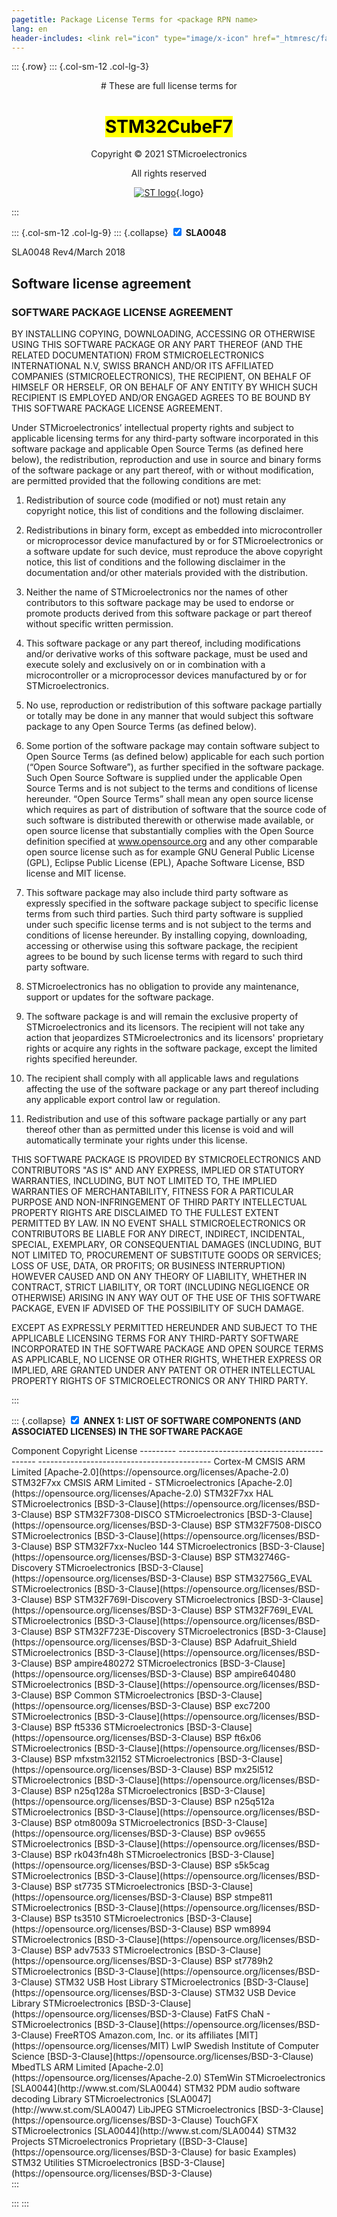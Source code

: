 ```yaml
---
pagetitle: Package License Terms for <package RPN name>
lang: en
header-includes: <link rel="icon" type="image/x-icon" href="_htmresc/favicon.png" />
---
```


::: {.row}
::: {.col-sm-12 .col-lg-3}

<center>
# These are full license terms for

# <mark>STM32CubeF7</mark>

Copyright &copy; 2021 STMicroelectronics

All rights reserved
    
[![ST logo](_htmresc/st_logo_2020.png)](https://www.st.com){.logo}
</center>
:::

::: {.col-sm-12 .col-lg-9}
::: {.collapse}
<input type="checkbox" id="collapse-section1" checked aria-hidden="true">
<label for="collapse-section1" aria-hidden="true">__SLA0048__</label>
<div>

SLA0048 Rev4/March 2018

## Software license agreement

### __SOFTWARE PACKAGE LICENSE AGREEMENT__

BY INSTALLING COPYING, DOWNLOADING, ACCESSING OR OTHERWISE USING THIS SOFTWARE PACKAGE OR ANY
PART THEREOF (AND THE RELATED DOCUMENTATION) FROM STMICROELECTRONICS INTERNATIONAL N.V, SWISS
BRANCH AND/OR ITS AFFILIATED COMPANIES (STMICROELECTRONICS), THE RECIPIENT, ON BEHALF OF HIMSELF
OR HERSELF, OR ON BEHALF OF ANY ENTITY BY WHICH SUCH RECIPIENT IS EMPLOYED AND/OR ENGAGED
AGREES TO BE BOUND BY THIS SOFTWARE PACKAGE LICENSE AGREEMENT.

Under STMicroelectronics’ intellectual property rights and subject to applicable licensing terms for any third-party software
incorporated in this software package and applicable Open Source Terms (as defined here below), the redistribution,
reproduction and use in source and binary forms of the software package or any part thereof, with or without modification, are
permitted provided that the following conditions are met:

1. Redistribution of source code (modified or not) must retain any copyright notice, this list of conditions and the following
disclaimer.

2. Redistributions in binary form, except as embedded into microcontroller or microprocessor device manufactured by or for
STMicroelectronics or a software update for such device, must reproduce the above copyright notice, this list of conditions
and the following disclaimer in the documentation and/or other materials provided with the distribution.

3. Neither the name of STMicroelectronics nor the names of other contributors to this software package may be used to
endorse or promote products derived from this software package or part thereof without specific written permission.

4. This software package or any part thereof, including modifications and/or derivative works of this software package, must
be used and execute solely and exclusively on or in combination with a microcontroller or a microprocessor devices
manufactured by or for STMicroelectronics.

5. No use, reproduction or redistribution of this software package partially or totally may be done in any manner that would
subject this software package to any Open Source Terms (as defined below).

6. Some portion of the software package may contain software subject to Open Source Terms (as defined below) applicable
for each such portion (“Open Source Software”), as further specified in the software package. Such Open Source Software
is supplied under the applicable Open Source Terms and is not subject to the terms and conditions of license hereunder.
“Open Source Terms” shall mean any open source license which requires as part of distribution of software that the source
code of such software is distributed therewith or otherwise made available, or open source license that substantially
complies with the Open Source definition specified at www.opensource.org and any other comparable open source license
such as for example GNU General Public License (GPL), Eclipse Public License (EPL), Apache Software License, BSD
license and MIT license.

7. This software package may also include third party software as expressly specified in the software package subject to
specific license terms from such third parties. Such third party software is supplied under such specific license terms and is
not subject to the terms and conditions of license hereunder. By installing copying, downloading, accessing or otherwise
using this software package, the recipient agrees to be bound by such license terms with regard to such third party
software.

8. STMicroelectronics has no obligation to provide any maintenance, support or updates for the software package.

9. The software package is and will remain the exclusive property of STMicroelectronics and its licensors. The recipient will
not take any action that jeopardizes STMicroelectronics and its licensors' proprietary rights or acquire any rights in the
software package, except the limited rights specified hereunder.

10. The recipient shall comply with all applicable laws and regulations affecting the use of the software package or any part
thereof including any applicable export control law or regulation.

11. Redistribution and use of this software package partially or any part thereof other than as permitted under this license is
void and will automatically terminate your rights under this license.

THIS SOFTWARE PACKAGE IS PROVIDED BY STMICROELECTRONICS AND CONTRIBUTORS "AS IS" AND ANY
EXPRESS, IMPLIED OR STATUTORY WARRANTIES, INCLUDING, BUT NOT LIMITED TO, THE IMPLIED WARRANTIES OF
MERCHANTABILITY, FITNESS FOR A PARTICULAR PURPOSE AND NON-INFRINGEMENT OF THIRD PARTY
INTELLECTUAL PROPERTY RIGHTS ARE DISCLAIMED TO THE FULLEST EXTENT PERMITTED BY LAW. IN NO EVENT
SHALL STMICROELECTRONICS OR CONTRIBUTORS BE LIABLE FOR ANY DIRECT, INDIRECT, INCIDENTAL, SPECIAL,
EXEMPLARY, OR CONSEQUENTIAL DAMAGES (INCLUDING, BUT NOT LIMITED TO, PROCUREMENT OF SUBSTITUTE
GOODS OR SERVICES; LOSS OF USE, DATA, OR PROFITS; OR BUSINESS INTERRUPTION) HOWEVER CAUSED AND
ON ANY THEORY OF LIABILITY, WHETHER IN CONTRACT, STRICT LIABILITY, OR TORT (INCLUDING NEGLIGENCE OR
OTHERWISE) ARISING IN ANY WAY OUT OF THE USE OF THIS SOFTWARE PACKAGE, EVEN IF ADVISED OF THE
POSSIBILITY OF SUCH DAMAGE.

EXCEPT AS EXPRESSLY PERMITTED HEREUNDER AND SUBJECT TO THE APPLICABLE LICENSING TERMS FOR ANY
THIRD-PARTY SOFTWARE INCORPORATED IN THE SOFTWARE PACKAGE AND OPEN SOURCE TERMS AS
APPLICABLE, NO LICENSE OR OTHER RIGHTS, WHETHER EXPRESS OR IMPLIED, ARE GRANTED UNDER ANY
PATENT OR OTHER INTELLECTUAL PROPERTY RIGHTS OF STMICROELECTRONICS OR ANY THIRD PARTY.

</div>
:::

::: {.collapse}
<input type="checkbox" id="collapse-section2" checked aria-hidden="true">
<label for="collapse-section2" aria-hidden="true">__ANNEX 1: LIST OF SOFTWARE COMPONENTS (AND ASSOCIATED LICENSES) IN THE SOFTWARE PACKAGE__</label>
<div>
Component                                      Copyright                                              License
---------                                      ------------------------------------------            -------------------------------------------
Cortex-M CMSIS                                 ARM Limited                                           [Apache-2.0](https://opensource.org/licenses/Apache-2.0)
STM32F7xx CMSIS                                ARM Limited - STMicroelectronics                      [Apache-2.0](https://opensource.org/licenses/Apache-2.0)
STM32F7xx HAL                                  STMicroelectronics                                    [BSD-3-Clause](https://opensource.org/licenses/BSD-3-Clause)
BSP STM32F7308-DISCO                           STMicroelectronics                                    [BSD-3-Clause](https://opensource.org/licenses/BSD-3-Clause)
BSP STM32F7508-DISCO                           STMicroelectronics                                    [BSD-3-Clause](https://opensource.org/licenses/BSD-3-Clause)
BSP STM32F7xx-Nucleo 144                       STMicroelectronics                                    [BSD-3-Clause](https://opensource.org/licenses/BSD-3-Clause)
BSP STM32746G-Discovery                        STMicroelectronics                                    [BSD-3-Clause](https://opensource.org/licenses/BSD-3-Clause)
BSP STM32756G_EVAL                             STMicroelectronics                                    [BSD-3-Clause](https://opensource.org/licenses/BSD-3-Clause)
BSP STM32F769I-Discovery                       STMicroelectronics                                    [BSD-3-Clause](https://opensource.org/licenses/BSD-3-Clause)
BSP STM32F769I_EVAL                            STMicroelectronics                                    [BSD-3-Clause](https://opensource.org/licenses/BSD-3-Clause)
BSP STM32F723E-Discovery                       STMicroelectronics                                    [BSD-3-Clause](https://opensource.org/licenses/BSD-3-Clause)
BSP Adafruit_Shield                            STMicroelectronics                                    [BSD-3-Clause](https://opensource.org/licenses/BSD-3-Clause)
BSP ampire480272                               STMicroelectronics                                    [BSD-3-Clause](https://opensource.org/licenses/BSD-3-Clause)
BSP ampire640480                               STMicroelectronics                                    [BSD-3-Clause](https://opensource.org/licenses/BSD-3-Clause)
BSP Common                                     STMicroelectronics                                    [BSD-3-Clause](https://opensource.org/licenses/BSD-3-Clause)
BSP exc7200                                    STMicroelectronics                                    [BSD-3-Clause](https://opensource.org/licenses/BSD-3-Clause)
BSP ft5336                                     STMicroelectronics                                    [BSD-3-Clause](https://opensource.org/licenses/BSD-3-Clause)
BSP ft6x06                                     STMicroelectronics                                    [BSD-3-Clause](https://opensource.org/licenses/BSD-3-Clause)
BSP mfxstm32l152                               STMicroelectronics                                    [BSD-3-Clause](https://opensource.org/licenses/BSD-3-Clause)
BSP mx25l512                                   STMicroelectronics                                    [BSD-3-Clause](https://opensource.org/licenses/BSD-3-Clause)
BSP n25q128a                                   STMicroelectronics                                    [BSD-3-Clause](https://opensource.org/licenses/BSD-3-Clause)
BSP n25q512a                                   STMicroelectronics                                    [BSD-3-Clause](https://opensource.org/licenses/BSD-3-Clause)
BSP otm8009a                                   STMicroelectronics                                    [BSD-3-Clause](https://opensource.org/licenses/BSD-3-Clause)
BSP ov9655                                     STMicroelectronics                                    [BSD-3-Clause](https://opensource.org/licenses/BSD-3-Clause)
BSP rk043fn48h                                 STMicroelectronics                                    [BSD-3-Clause](https://opensource.org/licenses/BSD-3-Clause)
BSP s5k5cag                                    STMicroelectronics                                    [BSD-3-Clause](https://opensource.org/licenses/BSD-3-Clause)
BSP st7735                                     STMicroelectronics                                    [BSD-3-Clause](https://opensource.org/licenses/BSD-3-Clause)
BSP stmpe811                                   STMicroelectronics                                    [BSD-3-Clause](https://opensource.org/licenses/BSD-3-Clause)
BSP ts3510                                     STMicroelectronics                                    [BSD-3-Clause](https://opensource.org/licenses/BSD-3-Clause)
BSP wm8994                                     STMicroelectronics                                    [BSD-3-Clause](https://opensource.org/licenses/BSD-3-Clause)
BSP adv7533                                    STMicroelectronics                                    [BSD-3-Clause](https://opensource.org/licenses/BSD-3-Clause)
BSP st7789h2                                   STMicroelectronics                                    [BSD-3-Clause](https://opensource.org/licenses/BSD-3-Clause)
STM32 USB Host Library                         STMicroelectronics                                    [BSD-3-Clause](https://opensource.org/licenses/BSD-3-Clause)
STM32 USB Device Library                       STMicroelectronics                                    [BSD-3-Clause](https://opensource.org/licenses/BSD-3-Clause)
FatFS                                          ChaN - STMicroelectronics                             [BSD-3-Clause](https://opensource.org/licenses/BSD-3-Clause)
FreeRTOS                                       Amazon.com, Inc. or its affiliates                    [MIT](https://opensource.org/licenses/MIT)
LwIP                                           Swedish Institute of Computer Science                 [BSD-3-Clause](https://opensource.org/licenses/BSD-3-Clause)
MbedTLS                                        ARM Limited                                           [Apache-2.0](https://opensource.org/licenses/Apache-2.0)                                                  
STemWin                                        STMicroelectronics                                    [SLA0044](http://www.st.com/SLA0044)                   
STM32 PDM audio software decoding Library      STMicroelectronics                                    [SLA0047](http://www.st.com/SLA0047)                       
LibJPEG                                        STMicroelectronics                                    [BSD-3-Clause](https://opensource.org/licenses/BSD-3-Clause)                                                       
TouchGFX                                       STMicroelectronics                                    [SLA0044](http://www.st.com/SLA0044)                                                                                                  
STM32 Projects                                 STMicroelectronics                                    Proprietary ([BSD-3-Clause](https://opensource.org/licenses/BSD-3-Clause) for basic Examples)
STM32 Utilities                                STMicroelectronics                                    [BSD-3-Clause](https://opensource.org/licenses/BSD-3-Clause)

</div>
:::

:::
:::